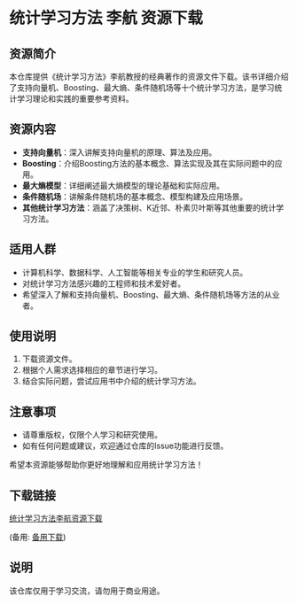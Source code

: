 # 统计学习方法 李航 资源下载

## 资源简介

本仓库提供《统计学习方法》李航教授的经典著作的资源文件下载。该书详细介绍了支持向量机、Boosting、最大熵、条件随机场等十个统计学习方法，是学习统计学习理论和实践的重要参考资料。

## 资源内容

- **支持向量机**：深入讲解支持向量机的原理、算法及应用。
- **Boosting**：介绍Boosting方法的基本概念、算法实现及其在实际问题中的应用。
- **最大熵模型**：详细阐述最大熵模型的理论基础和实际应用。
- **条件随机场**：讲解条件随机场的基本概念、模型构建及应用场景。
- **其他统计学习方法**：涵盖了决策树、K近邻、朴素贝叶斯等其他重要的统计学习方法。

## 适用人群

- 计算机科学、数据科学、人工智能等相关专业的学生和研究人员。
- 对统计学习方法感兴趣的工程师和技术爱好者。
- 希望深入了解和支持向量机、Boosting、最大熵、条件随机场等方法的从业者。

## 使用说明

1. 下载资源文件。
2. 根据个人需求选择相应的章节进行学习。
3. 结合实际问题，尝试应用书中介绍的统计学习方法。

## 注意事项

- 请尊重版权，仅限个人学习和研究使用。
- 如有任何问题或建议，欢迎通过仓库的Issue功能进行反馈。

希望本资源能够帮助你更好地理解和应用统计学习方法！

## 下载链接
[统计学习方法李航资源下载](https://pan.quark.cn/s/9c697de3c65e) 

(备用: [备用下载](https://pan.baidu.com/s/1WSlnseTP0i5-UpLGjKtXmQ?pwd=1234))

## 说明

该仓库仅用于学习交流，请勿用于商业用途。
